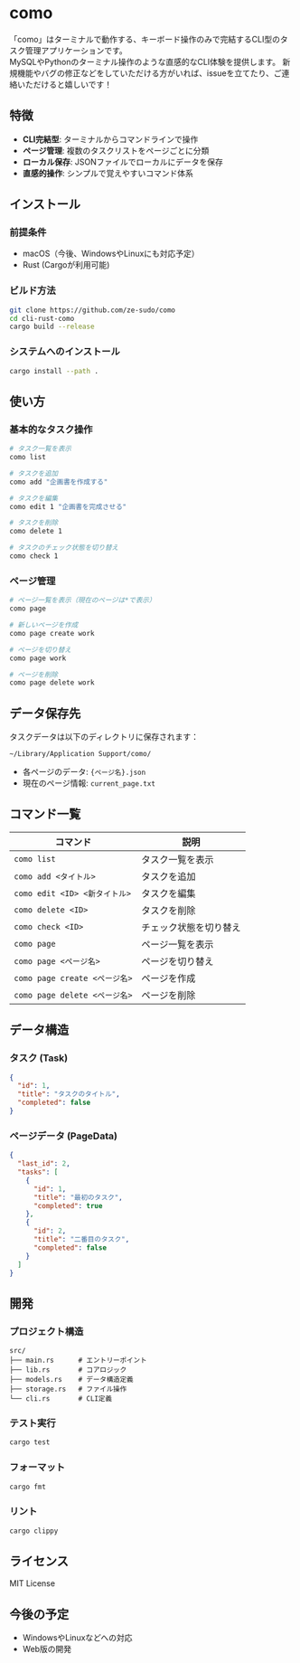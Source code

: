 # como

「como」はターミナルで動作する、キーボード操作のみで完結するCLI型のタスク管理アプリケーションです。  
MySQLやPythonのターミナル操作のような直感的なCLI体験を提供します。
新規機能やバグの修正などをしていただける方がいれば、issueを立てたり、ご連絡いただけると嬉しいです！

## 特徴

- **CLI完結型**: ターミナルからコマンドラインで操作
- **ページ管理**: 複数のタスクリストをページごとに分類
- **ローカル保存**: JSONファイルでローカルにデータを保存
- **直感的操作**: シンプルで覚えやすいコマンド体系

## インストール

### 前提条件

- macOS（今後、WindowsやLinuxにも対応予定）
- Rust (Cargoが利用可能)

### ビルド方法

```bash
git clone https://github.com/ze-sudo/como
cd cli-rust-como
cargo build --release
```

### システムへのインストール

```bash
cargo install --path .
```

## 使い方

### 基本的なタスク操作

```bash
# タスク一覧を表示
como list

# タスクを追加
como add "企画書を作成する"

# タスクを編集
como edit 1 "企画書を完成させる"

# タスクを削除
como delete 1

# タスクのチェック状態を切り替え
como check 1
```

### ページ管理

```bash
# ページ一覧を表示（現在のページは*で表示）
como page

# 新しいページを作成
como page create work

# ページを切り替え
como page work

# ページを削除
como page delete work
```

## データ保存先

タスクデータは以下のディレクトリに保存されます：

```text
~/Library/Application Support/como/
```

- 各ページのデータ: `{ページ名}.json`
- 現在のページ情報: `current_page.txt`

## コマンド一覧

| コマンド | 説明 |
|---------|------|
| `como list` | タスク一覧を表示 |
| `como add <タイトル>` | タスクを追加 |
| `como edit <ID> <新タイトル>` | タスクを編集 |
| `como delete <ID>` | タスクを削除 |
| `como check <ID>` | チェック状態を切り替え |
| `como page` | ページ一覧を表示 |
| `como page <ページ名>` | ページを切り替え |
| `como page create <ページ名>` | ページを作成 |
| `como page delete <ページ名>` | ページを削除 |

## データ構造

### タスク (Task)

```json
{
  "id": 1,
  "title": "タスクのタイトル",
  "completed": false
}
```

### ページデータ (PageData)

```json
{
  "last_id": 2,
  "tasks": [
    {
      "id": 1,
      "title": "最初のタスク",
      "completed": true
    },
    {
      "id": 2,
      "title": "二番目のタスク",
      "completed": false
    }
  ]
}
```

## 開発

### プロジェクト構造

```text
src/
├── main.rs      # エントリーポイント
├── lib.rs       # コアロジック
├── models.rs    # データ構造定義
├── storage.rs   # ファイル操作
└── cli.rs       # CLI定義
```

### テスト実行

```bash
cargo test
```

### フォーマット

```bash
cargo fmt
```

### リント

```bash
cargo clippy
```

## ライセンス

MIT License

## 今後の予定

- WindowsやLinuxなどへの対応
- Web版の開発

